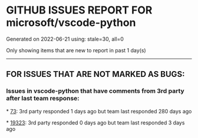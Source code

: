 
# GITHUB ISSUES REPORT FOR microsoft/vscode-python


Generated on 2022-06-21 using: stale=30, all=0


Only showing items that are new to report in past 1 day(s)


---

## FOR ISSUES THAT ARE NOT MARKED AS BUGS:


### Issues in vscode-python that have comments from 3rd party after last team response:


\* [73](https://github.com/microsoft/vscode-python/issues/73 "Feature suggestion: run Django unittests"): 3rd party responded 1 days ago but team last responded 280 days ago

\* [19323](https://github.com/microsoft/vscode-python/issues/19323 "Respect interpreter in `PATH`"): 3rd party responded 0 days ago but team last responded 3 days ago
